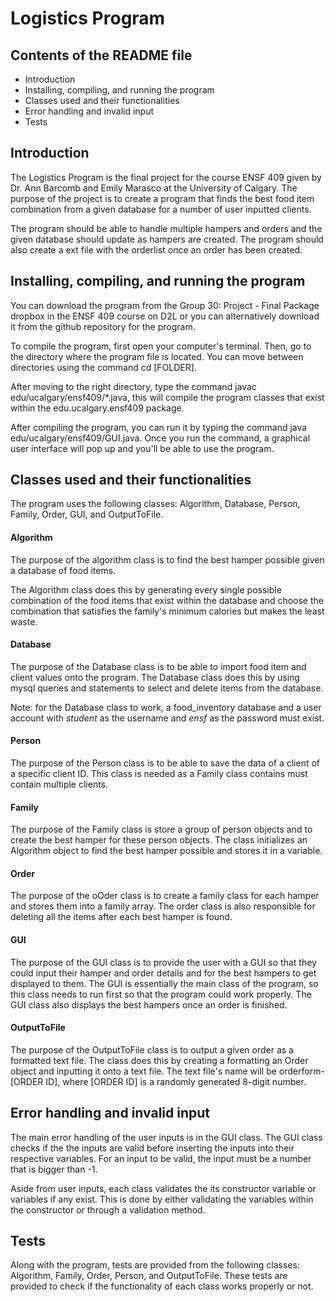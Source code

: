 <h1> Logistics Program </h1>

<h2> Contents of the README file </h2>

* Introduction
* Installing, compiling, and running the program
* Classes used and their functionalities
* Error handling and invalid input
* Tests

<h2> Introduction </h2>

The Logistics Program is the final project for the course ENSF 409 given by Dr. Ann Barcomb and Emily Marasco at the University of Calgary. The purpose of the project is to create a program that finds the best food item combination from a given database for a number of user inputted clients. 

The program should be able to handle multiple hampers and orders and the given database should update as hampers are created. The program should also create a ext file with the orderlist once an order has been created.

<h2> Installing, compiling, and running the program </h2>

You can download the program from the Group 30: Project - Final Package dropbox in the ENSF 409 course on D2L or you can alternatively download it from the github repository for the program.

To compile the program, first open your computer's terminal. Then, go to the directory where the program file is located. You can move between directories using the command cd [FOLDER].

After moving to the right directory, type the command javac edu/ucalgary/ensf409/*.java, this will compile the program classes that exist within the edu.ucalgary.ensf409 package.

After compiling the program, you can run it by typing the command java edu/ucalgary/ensf409/GUI.java. Once you run the command, a graphical user interface will pop up and you'll be able to use the program.

<h2> Classes used and their functionalities </h2>

The program uses the following classes: Algorithm, Database, Person, Family, Order, GUI, and OutputToFile.

<h4> Algorithm </h4>

The purpose of the algorithm class is to find the best hamper possible given a database of food items.

The Algorithm class does this by generating every single possible combination of the food items that exist within the database and choose the combination that satisfies the family's minimum calories but makes the least waste.

<h4> Database </h4>

The purpose of the Database class is to be able to import food item and client values onto the program. The Database class does this by using mysql queries and statements to select and delete items from the database.

Note: for the Database class to work, a food_inventory database and a user account with <i> student </i> as the username and <i> ensf </i> as the password must exist.

<h4> Person </h4>

The purpose of the Person class is to be able to save the data of a client of a specific client ID. This class is needed as a Family class contains must contain multiple clients.

<h4> Family </h4>

The purpose of the Family class is store a group of person objects and to create the best hamper for these person objects. The class initializes an Algorithm object to find the best hamper possible and stores it in a variable.

<h4> Order </h4>

The purpose of the oOder class is to create a family class for each hamper and stores them into a family array. The order class is also responsible for deleting all the items after each best hamper is found.

<h4> GUI </h4>

The purpose of the GUI class is to provide the user with a GUI so that they could input their hamper and order details and for the best hampers to get displayed to them. The GUI is essentially the main class of the program, so this class needs to run first so that the program could work properly. The GUI class also displays the best hampers once an order is finished.

<h4> OutputToFile </h4>

The purpose of the OutputToFile class is to output a given order as a formatted text file. The class does this by creating a formatting an Order object and inputting it onto a text file. The text file's name will be orderform-[ORDER ID], where [ORDER ID] is a randomly generated 8-digit number.

<h2> Error handling and invalid input </h2>

The main error handling of the user inputs is in the GUI class. The GUI class checks if the the inputs are valid before inserting the inputs into their respective variables. For an input to be valid, the input must be a number that is bigger than -1.

Aside from user inputs, each class validates the its constructor variable or variables if any exist. This is done by either validating the variables within the constructor or through a validation method.

<h2> Tests </h2>

Along with the program, tests are provided from the following classes: Algorithm, Family, Order, Person, and OutputToFile. These tests are provided to check if the functionality of each class works properly or not.
